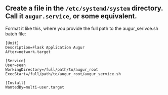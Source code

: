 ## Create a file in the `/etc/systemd/system` directory. Call it `augur.service`, or some equivalent. 

Format it like this, where you provide the full path to the augur_serivce.sh batch file: 
```
[Unit]
Description=Flask Application Augur
After=network.target

[Service]
User=sean
WorkingDirectory=/full/path/to/augur_root
ExecStart=/full/path/to/augur_root/augur_service.sh 

[Install]
WantedBy=multi-user.target
```


